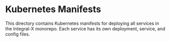# Kubernetes Manifests

This directory contains Kubernetes manifests for deploying all services in the Integral-X monorepo. Each service has its own deployment, service, and config files.
